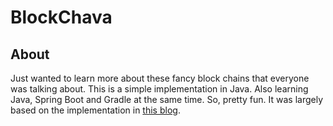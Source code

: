 # BlockChava

## About 
Just wanted to learn more about these fancy block chains that everyone was talking about. This is a simple implementation in Java. Also learning Java, Spring Boot and Gradle at the same time. So, pretty fun. It was largely based on the implementation in [this blog](https://medium.com/@lhartikk/a-blockchain-in-200-lines-of-code-963cc1cc0e54#.w7ahqpe7k).